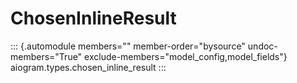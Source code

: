 # ChosenInlineResult

::: {.automodule members="" member-order="bysource" undoc-members="True" exclude-members="model_config,model_fields"}
aiogram.types.chosen_inline_result
:::
